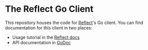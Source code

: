 # The Reflect Go Client

This repository houses the code for [Reflect](https://reflect.io)'s Go client. You can
find documentation for this client in two places:

* Usage tutorial in the [Reflect docs](https://reflect.io/docs/clients/go)
* API documentation in [GoDoc](https://godoc.org/github.com/reflect/reflect-go)
